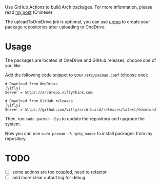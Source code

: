 Use GitHub Actions to build Arch packages.
For more information, please read [my post](https://viflythink.com/Use_GitHubActions_to_build_AUR/) (Chinese).

The uploadToOneDrive job is optional, you can use [urepo](https://github.com/vifly/urepo) to create your package repositories after uploading to OneDrive.

# Usage
The packages are located at OneDrive and GitHub releases, choose one of you like.

Add the following code snippet to your `/etc/pacman.conf` (choose one):

```
# Download from OneDrive
[vifly]
Server = https://archrepo.viflythink.com
```

```
# Download from GitHub releases
[vifly]
Server = https://github.com/vifly/arch-build/releases/latest/download
```

Then, run `sudo pacman -Syu` to update the repository and upgrade the system.

Now you can use `sudo pacman -S <pkg_name>` to install packages from my repository.

# TODO
- [ ] some actions are too coupled, need to refactor
- [ ] add more clear output log for debug
